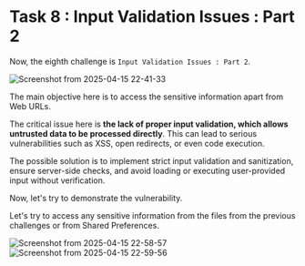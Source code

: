 # Task 8 : Input Validation Issues : Part 2 

Now, the eighth challenge is `Input Validation Issues : Part 2`.

![Screenshot from 2025-04-15 22-41-33](https://github.com/user-attachments/assets/b840a352-6185-43c6-ab30-f32daa0e0562)

The main objective here is to access the sensitive information apart from Web URLs.

The critical issue here is **the lack of proper input validation, which allows untrusted data to be processed directly**. This can lead to serious vulnerabilities such as XSS, open redirects, or even code execution. 

The possible solution is to implement strict input validation and sanitization, ensure server-side checks, and avoid loading or executing user-provided input without verification.

Now, let's try to demonstrate the vulnerability. 

Let's try to access any sensitive information from the files from the previous challenges or from Shared Preferences.





![Screenshot from 2025-04-15 22-58-57](https://github.com/user-attachments/assets/ec7a8145-3de0-4c79-b26a-a1c22342c0e9)  ![Screenshot from 2025-04-15 22-59-56](https://github.com/user-attachments/assets/7c9a5a86-8a8b-4f05-93b7-3ba6c391c2ed)
